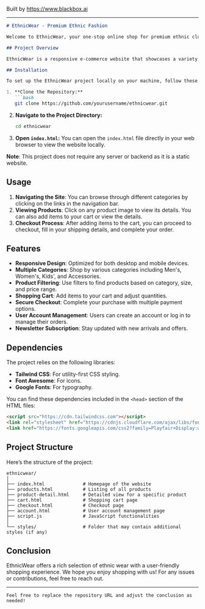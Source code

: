 
Built by https://www.blackbox.ai

---

```markdown
# EthnicWear - Premium Ethnic Fashion

Welcome to EthnicWear, your one-stop online shop for premium ethnic clothing for all occasions! From traditional sarees to stylish kurtas, our collection embodies elegance and sophistication. 

## Project Overview

EthnicWear is a responsive e-commerce website that showcases a variety of ethnic wear for men, women, and children. The site features product listings, detailed product pages, a shopping cart, and a secure checkout process. It is designed with a modern aesthetic using Tailwind CSS, ensuring a great user experience across devices.

## Installation

To set up the EthnicWear project locally on your machine, follow these steps:

1. **Clone the Repository:**
   ```bash
   git clone https://github.com/yourusername/ethnicwear.git
   ```

2. **Navigate to the Project Directory:**
   ```bash
   cd ethnicwear
   ```

3. **Open `index.html`:**
   You can open the `index.html` file directly in your web browser to view the website locally.

**Note**: This project does not require any server or backend as it is a static website.

## Usage

1. **Navigating the Site**: You can browse through different categories by clicking on the links in the navigation bar.
2. **Viewing Products**: Click on any product image to view its details. You can also add items to your cart or view the details.
3. **Checkout Process**: After adding items to the cart, you can proceed to checkout, fill in your shipping details, and complete your order.

## Features

- **Responsive Design**: Optimized for both desktop and mobile devices.
- **Multiple Categories**: Shop by various categories including Men's, Women's, Kids', and Accessories.
- **Product Filtering**: Use filters to find products based on category, size, and price range.
- **Shopping Cart**: Add items to your cart and adjust quantities.
- **Secure Checkout**: Complete your purchase with multiple payment options.
- **User Account Management**: Users can create an account or log in to manage their orders.
- **Newsletter Subscription**: Stay updated with new arrivals and offers.

## Dependencies

The project relies on the following libraries:

- **Tailwind CSS**: For utility-first CSS styling.
- **Font Awesome**: For icons.
- **Google Fonts**: For typography.

You can find these dependencies included in the `<head>` section of the HTML files:
```html
<script src="https://cdn.tailwindcss.com"></script>
<link rel="stylesheet" href="https://cdnjs.cloudflare.com/ajax/libs/font-awesome/6.0.0-beta3/css/all.min.css">
<link href="https://fonts.googleapis.com/css2?family=Playfair+Display:wght@400;700&family=Poppins:wght@300;400;600&display=swap" rel="stylesheet">
```

## Project Structure

Here’s the structure of the project:

```
ethnicwear/
│
├── index.html              # Homepage of the website
├── products.html           # Listing of all products
├── product-detail.html     # Detailed view for a specific product
├── cart.html               # Shopping cart page
├── checkout.html           # Checkout page
├── account.html            # User account management page
├── script.js               # JavaScript functionalities
│
└── styles/                 # Folder that may contain additional styles (if any)
```

## Conclusion

EthnicWear offers a rich selection of ethnic wear with a user-friendly shopping experience. We hope you enjoy shopping with us! For any issues or contributions, feel free to reach out.

---
```
Feel free to replace the repository URL and adjust the conclusion as needed!